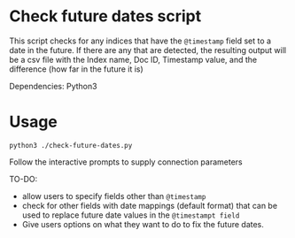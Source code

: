 # Check future dates script

This script checks for any indices that have the `@timestamp` field set to a date in the future. If there are any that are detected, the resulting output will be a csv file with the Index name, Doc ID, Timestamp value, and the difference (how far in the future it is)

Dependencies: Python3

# Usage
```
python3 ./check-future-dates.py
```

Follow the interactive prompts to supply connection parameters

TO-DO:
- allow users to specify fields other than `@timestamp`
- check for other fields with date mappings (default format) that can be used to replace future date values in the `@timestampt field`
- Give users options on what they want to do to fix the future dates.
